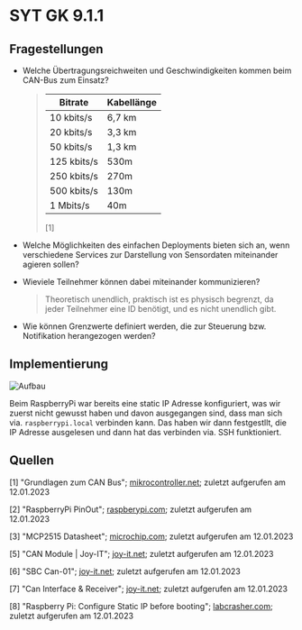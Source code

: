 # SYT GK 9.1.1

## Fragestellungen

- Welche Übertragungsreichweiten und Geschwindigkeiten kommen beim CAN-Bus zum Einsatz?
  
  > | Bitrate     | Kabellänge |
  > | ----------- | ---------- |
  > | 10 kbits/s  | 6,7 km     |
  > | 20 kbits/s  | 3,3 km     |
  > | 50 kbits/s  | 1,3 km     |
  > | 125 kbits/s | 530m       |
  > | 250 kbits/s | 270m       |
  > | 500 kbits/s | 130m       |
  > | 1 Mbits/s   | 40m        |
  > 
  > [1]

- Welche Möglichkeiten des einfachen Deployments bieten sich an, wenn 
  verschiedene Services zur Darstellung von Sensordaten miteinander 
  agieren sollen?

- Wieviele Teilnehmer können dabei miteinander kommunizieren?
  
  > Theoretisch unendlich, praktisch ist es physisch begrenzt, da jeder Teilnehmer eine ID benötigt, und es nicht unendlich gibt.

- Wie können Grenzwerte definiert werden, die zur Steuerung bzw. Notifikation herangezogen werden?

## Implementierung

![Aufbau](img_aufbau.png)

Beim RaspberryPi war bereits eine static IP Adresse konfiguriert, was wir zuerst nicht gewusst haben und davon ausgegangen sind, dass man sich via. `raspberrypi.local` verbinden kann. Das haben wir dann festgestllt, die IP Adresse ausgelesen und dann hat das verbinden via. SSH funktioniert.

## Quellen

[1] "Grundlagen zum CAN Bus"; [mikrocontroller.net](https://www.mikrocontroller.net/attachment/6819/canbus.pdf); zuletzt aufgerufen am 12.01.2023

[2] "RaspberryPi PinOut"; [raspberypi.com](https://datasheets.raspberrypi.com/pico/Pico-R3-A4-Pinout.pdf); zuletzt aufgerufen am 12.01.2023

[3] "MCP2515 Datasheet"; [microchip.com](https://ww1.microchip.com/downloads/en/DeviceDoc/MCP2515-Stand-Alone-CAN-Controller-with-SPI-20001801J.pdf); zuletzt aufgerufen am 12.01.2023

[5] "CAN Module | Joy-IT"; [joy-it.net](https://joy-it.net/en/products/SBC-CAN01); zuletzt aufgerufen am 12.01.2023

[6] "SBC Can-01"; [joy-it.net](https://joy-it.net/files/files/Produkte/SBC-CAN01/SBC-CAN01-Anschlussplan.pdf); zuletzt aufgerufen am 12.01.2023

[7] "Can Interface & Receiver"; [joy-it.net](https://joy-it.net/files/files/Produkte/SBC-CAN01/SBC-CAN01-Datenblatt.pdf); zuletzt aufgerufen am 12.01.2023

[8] "Raspberry Pi: Configure Static IP before booting"; [labcrasher.com](https://labcrasher.com/2021/08/24/raspberry-pi-configure-static-ip-before-booting/); zuletzt aufgerufen am 12.01.2023
